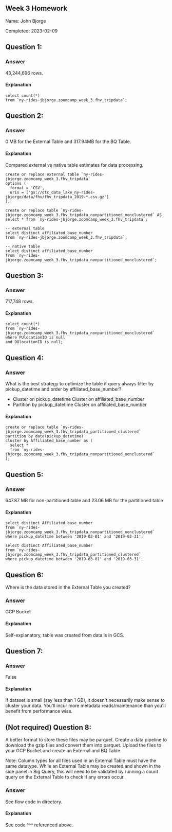 ## Week 3 Homework

Name: John Bjorge

Completed: 2023-02-09

## Question 1:

### Answer

43,244,696 rows.
#### Explanation

```
select count(*)
from `ny-rides-jbjorge.zoomcamp_week_3.fhv_tripdata`;
```


## Question 2:

### Answer
0 MB for the External Table and 317.94MB for the BQ Table.

#### Explanation

Compared external vs native table estimates for data processing. 

```
create or replace external table `ny-rides-jbjorge.zoomcamp_week_3.fhv_tripdata`
options (
  format = 'CSV',
  uris = ['gs://dtc_data_lake_ny-rides-jbjorge/data/fhv/fhv_tripdata_2019-*.csv.gz']
);

create or replace table `ny-rides-jbjorge.zoomcamp_week_3.fhv_tripdata_nonpartitioned_nonclustered` AS
select * from `ny-rides-jbjorge.zoomcamp_week_3.fhv_tripdata`;

-- external table
select distinct affiliated_base_number 
from `ny-rides-jbjorge.zoomcamp_week_3.fhv_tripdata`;

-- native table
select distinct affiliated_base_number 
from `ny-rides-jbjorge.zoomcamp_week_3.fhv_tripdata_nonpartitioned_nonclustered`;
```

## Question 3:

### Answer

717,748 rows.

#### Explanation

```
select count(*) 
from `ny-rides-jbjorge.zoomcamp_week_3.fhv_tripdata_nonpartitioned_nonclustered`
where PUlocationID is null 
and DOlocationID is null;
```

## Question 4:

### Answer
What is the best strategy to optimize the table if query always filter by pickup_datetime and order by affiliated_base_number?
- Cluster on pickup_datetime Cluster on affiliated_base_number
- Partition by pickup_datetime Cluster on affiliated_base_number


#### Explanation

```
create or replace table `ny-rides-jbjorge.zoomcamp_week_3.fhv_tripdata_partitioned_clustered`
partition by date(pickup_datetime)
cluster by Affiliated_base_number as (
  select * 
  from `ny-rides-jbjorge.zoomcamp_week_3.fhv_tripdata_nonpartitioned_nonclustered`
);
```

## Question 5:

### Answer

647.87 MB for non-partitioned table and 23.06 MB for the partitioned table

#### Explanation

```
select distinct Affiliated_base_number
from `ny-rides-jbjorge.zoomcamp_week_3.fhv_tripdata_nonpartitioned_nonclustered`
where pickup_datetime between '2019-03-01' and '2019-03-31';

select distinct Affiliated_base_number
from `ny-rides-jbjorge.zoomcamp_week_3.fhv_tripdata_partitioned_clustered`
where pickup_datetime between '2019-03-01' and '2019-03-31';
```

## Question 6: 
Where is the data stored in the External Table you created?

### Answer

GCP Bucket

#### Explanation

Self-explanatory, table was created from data is in GCS.

## Question 7:

### Answer

False

#### Explanation

If dataset is small (say less than 1 GB), it doesn't necessarily make sense to cluster your data. You'll incur more metadata reads/maintenance than you'll benefit from performance wise.

## (Not required) Question 8:
A better format to store these files may be parquet. Create a data pipeline to download the gzip files and convert them into parquet. Upload the files to your GCP Bucket and create an External and BQ Table. 


Note: Column types for all files used in an External Table must have the same datatype. While an External Table may be created and shown in the side panel in Big Query, this will need to be validated by running a count query on the External Table to check if any errors occur. 

### Answer

See flow code in directory.

#### Explanation

See code ^^^ referenced above.